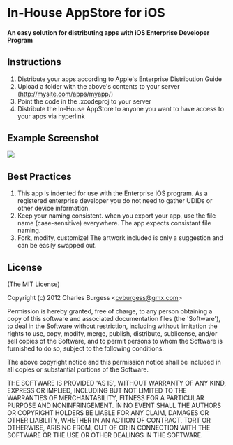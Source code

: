 # In-House AppStore for iOS
#### An easy solution for distributing apps with iOS Enterprise Developer Program

## Instructions
1. Distribute your apps according to Apple's Enterprise Distribution Guide
2. Upload a folder with the above's contents to your server (http://mysite.com/apps/myapp/)
3. Point the code in the .xcodeproj to your server
4. Distribute the In-House AppStore to anyone you want to have access to your apps via hyperlink

## Example Screenshot

![][1]

 [1]: http://cvburgess.aws.af.cm/wp-content/uploads/IH-AppStore.png

## Best Practices
1. This app is indented for use with the Enterprise iOS program. As a registered enterprise developer you do not need to gather UDIDs or other device information.
2. Keep your naming consistent. when you export your app, use the file name (case-sensitive) everywhere. The app expects consistant file naming.
3. Fork, modify, customize! The artwork included is only a suggestion and can be easily swapped out.

## License 

(The MIT License)

Copyright (c) 2012 Charles Burgess &lt;cvburgess@gmx.com&gt;

Permission is hereby granted, free of charge, to any person obtaining
a copy of this software and associated documentation files (the
'Software'), to deal in the Software without restriction, including
without limitation the rights to use, copy, modify, merge, publish,
distribute, sublicense, and/or sell copies of the Software, and to
permit persons to whom the Software is furnished to do so, subject to
the following conditions:

The above copyright notice and this permission notice shall be
included in all copies or substantial portions of the Software.

THE SOFTWARE IS PROVIDED 'AS IS', WITHOUT WARRANTY OF ANY KIND,
EXPRESS OR IMPLIED, INCLUDING BUT NOT LIMITED TO THE WARRANTIES OF
MERCHANTABILITY, FITNESS FOR A PARTICULAR PURPOSE AND NONINFRINGEMENT.
IN NO EVENT SHALL THE AUTHORS OR COPYRIGHT HOLDERS BE LIABLE FOR ANY
CLAIM, DAMAGES OR OTHER LIABILITY, WHETHER IN AN ACTION OF CONTRACT,
TORT OR OTHERWISE, ARISING FROM, OUT OF OR IN CONNECTION WITH THE
SOFTWARE OR THE USE OR OTHER DEALINGS IN THE SOFTWARE.